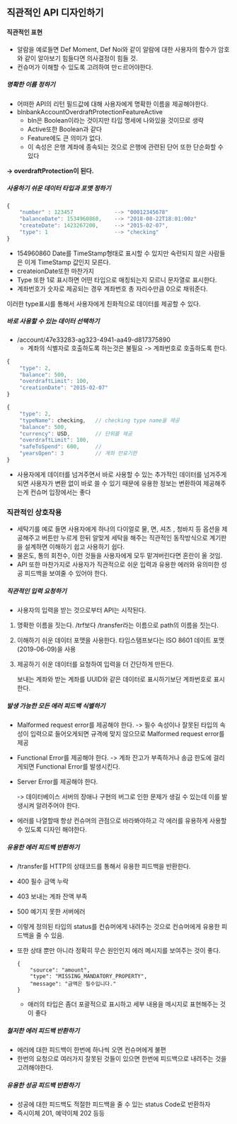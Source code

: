 ## 직관적인 API 디자인하기

#### 직관적인 표현

- 알람을 예로들면 Def Moment, Def Noi와 같이 알람에 대한 사용자의 함수가 암호와 같이 알아보기 힘들다면 의사결정이 힘들 것.
- 컨슈머가 이해할 수 있도록 고려하여 만ㄷ르어야한다.



##### 명확한 이름 정하기

- 어떠한 API의 리턴 필드값에 대해 사용자에게 명확한 이름을 제공해야한다.
- blnbankAccountOverdraftProtectionFeatureActive
  - bln은 Boolean이라는 것이지만 타입 명세에 나와있을 것이므로 생략
  - Active또한 Boolean과 같다
  - Feature에도 큰 의미가 없다.
  - 이 속성은 은행 계좌에 종속되는 것으로 은행에 관련된 단어 또한 단순화할 수 있다

**-> overdraftProtection이 된다.**



##### 사용하기 쉬운 데이터 타입과 포맷 정하기

```javascript
{
    "number" : 123457             --> "00012345678"
    "balanceDate": 1534960860,    --> "2018-08-22T18:01:00z"
    "createDate": 1423267200,     --> "2015-02-07",
    "type": 1                     --> "checking"
}
```



- 154960860 Date를 TimeStamp형태로 표시할 수 있지만 숙련되지 않은 사람들은 이게 TimeStamp 값인지 모른다.
- createionDate또한 마찬가지
- Type 또한 1로 표시하면 어떤 타입으로 매칭되는지 모르니 문자열로 표시한다.
- 계좌번호가 숫자로 제공되는 경우 계좌번호 총 자리수만큼 0으로 채워준다.



이러한 type표시를 통해서 사용자에게 친화적으로 데이터를 제공할 수 있다.



##### 바로 사용할 수 있는 데이터 선택하기

- /account/47e33283-ag323-4941-aa49-d817375890
  - 계좌의 식별자로 호출하도록 하는것은 불필요 -> 계좌번호로 호출하도록 한다.

```javascript
{
    "type": 2,
    "balance": 500,
    "overdraftLimit": 100,
    "creationDate": "2015-02-07"
}

{
    "type": 2,
    "typeName": checking,   // checking type name을 제공
    "balance": 500,
    "currency": USD,        // 단위를 제공
    "overdraftLimit": 100,
    "safeToSpend": 600,     //
    "yearsOpen": 3          // 계좌 만료기한
}
```

- 사용자에게 데이터를 넘겨주면서 바로 사용할 수 있는 추가적인 데이터를 넘겨주게 되면 사용자가 변환 없이 바로 쓸 수 있기 때문에 유용한 정보는 변환하여 제공해주는게 컨슈머 입장에서는 좋다



### 직관적인 상호작용

- 세탁기를 예로 들면 사용자에게 하나의 다이얼로 물, 면, 셔츠 , 청바지 등 옵션을 제공해주고 버튼만 누르게 한뒤 알맞게 세탁을 해주는 직관적인 동작방식으로 계기판을 설계하면 이해하기 쉽고 사용하기 쉽다.
- 물온도, 통의 회전수, 이런 것들을 사용자에게 모두 맡겨버린다면 혼란이 올 것임.
- API 또한 마찬가지로 사용자가 직관적으로 쉬운 입력과 유용한 에러와 유의미한 성공 피드백을 보여줄 수 있어야 한다.



##### 직관적인 입력 요청하기

- 사용자의 입력을 받는 것으로부터 API는 시작된다.

1. 명확한 이름을 짓는다.
   /trf보다 /transfer라는 이름으로 path의 이름을 짓는다.

2. 이해하기 쉬운 데이터 포맷을 사용한다.
   타임스탬프보다는 ISO 8601 데이트 포맷(2019-06-09)을 사용

3. 제공하기 쉬운 데이터를 요청하여 입력을 더 간단하게 만든다.

   보내는 계좌와 받는 계좌를 UUID와 같은 데이터로 표시하기보단 계좌번호로 표시한다.



##### 발생 가능한 모든 에러 피드백 식별하기

- Malformed request error를 제공해야 한다.
  -> 필수 속성이나 잘못된 타입의 속성이 입력으로 들어오게되면 규격에 맞지 않으므로 Malformed request error를 제공

- Functional Error를 제공해야 한다.
  -> 계좌 잔고가 부족하거나 송금 한도에 걸리게되면 Functional Error를 발생시킨다.

- Server Error를 제공해야 한다.

  -> 데이터베이스 서버의 장애나 구현의 버그로 인한 문제가 생길 수 있는데 이를 발생시켜 알려주어야 한다.



- 에러를 나열할때 항상 컨슈머의 관점으로 바라봐야하고 각 에러를 유용하게 사용할 수 있도록 디자인 해야한다.



##### 유용한 에러 피드백 반환하기

- /transfer를 HTTP의 상태코드를 통해서 유용한 피드백을 반환한다.
- 400 필수 금액 누락
- 403 보내는 계좌 잔액 부족
- 500 예기지 못한 서버에러



- 이렇게 정의된 타입의 status를 컨슈머에게 내려주는 것으로 컨슈머에게 유용한 피드백을 줄 수 있음.

- 또한 상태 뿐만 아니라 정확히 무슨 원인인지 에러 메시지를 보여주는 것이 좋다.

  ```
  {
      "source": "amount",
      "type": "MISSING_MANDATORY_PROPERTY",
      "message": "금액은 필수입니다."
  }
  ```

  - 애러의 타입은 좀더 포괄적으로 표시하고 세부 내용을 메시지로 표현해주는 것이 좋다



##### 철저한 에러 피드백 반환하기

- 에러에 대한 피드백이 한번에 하나씩 오면 컨슈머에게 불편
- 한번의 요청으로 여러가지 잘못된 것들이 있으면 한번에 피드백으로 내려주는 것을 고려해야한다.



##### 유용한 성공 피드백 반환하기

- 성공에 대한 피드백도 적절한 피드백을 줄 수 있는 status Code로 반환하자
- 즉시이체 201, 예약이체 202 등등





